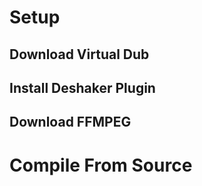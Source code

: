 # Setup

## Download Virtual Dub

## Install Deshaker Plugin

## Download FFMPEG

# Compile From Source
